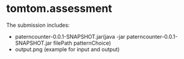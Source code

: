 # tomtom.assessment
The submission includes:
- paterncounter-0.0.1-SNAPSHOT.jar(java -jar paterncounter-0.0.1-SNAPSHOT.jar filePath patternChoice)
- output.png (example for input and output)

